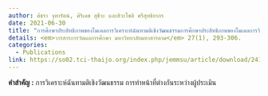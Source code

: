 ```yaml
---
author: ศิธรา จุฑารัตน์, ศิริเดช สุชีวะ และสิวะโชติ ศรีสุทธิยากร
date: 2021-06-30
title: "การศึกษาประสิทธิภาพของโมเดลการวิเคราะห์ฉันทามติเชิงวัฒนธรรมการศึกษาประสิทธิภาพของโมเดลการวิเคราะห์ฉันทามติเชิงวัฒนธรรมในการวิเคราะห์การทำหน้าที่ต่างกันระหว่างผู้ประเมิน: การศึกษาจากสถานการณ์จำลอง"
details: <em>วารสารการวัดผลการศึกษา มหาวิทยาลัยมหาสารคาม</em> 27(1), 293-306.
categories:
  - Publications
link: https://so02.tci-thaijo.org/index.php/jemmsu/article/download/241112/168283
---
```




**คำสำคัญ :** การวิเคราะห์ฉันทามติเชิงวัฒนธรรม การทำหน้าที่ต่างกันระหว่างผู้ประเมิน
